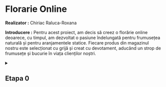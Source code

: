 # Florarie Online

**Realizator :** Chiriac Raluca-Roxana

**Introducere :** Pentru acest proiect, am decis să creez o florărie online deoarece, cu timpul, am dezvoltat o pasiune îndelungată pentru frumusețea naturală și pentru aranjamentele statice. Fiecare produs din magazinul nostru este selecționat cu grijă și creat cu devotament, aducând un strop de frumusețe și bucurie în viața clienților noștri.

 <details>
  
<summary>
  
## Etapa 0

</summary>

### Categorii si subcategorii

#### Buchete de flori

* Tipuri de buchete ( lalele, trandafiri, zambile, frezii, mixte )

#### Aranjamente florale

* Tipuri de aranjamente ( Aranjamente în cutie, Aranjamente în coșuri, Aranjamente statice)

#### Evenimente

* Tipuri de evenimente ( onomastică, nuntă, botez )

#### Trandafiri criogenați

* Tipuri de trandafiri criogenați ( trandafiri criogenați în cupolă, trandafiri criogenați în cutie )


### Pagini și subsecțiuni


#### Pagina Principală

* Povestea florariei
* Sugestii de produse
* Servicii incluse


#### Buchete de flori, Aranjamente florale, Evenimente, Trandafiri criogenți

* Filtrare și sortare pe baza tipului ( după preț, culoare predominantă, tipuri de flori, tip eveniment)
* afișarea produselor

#### Contact

* Date despre locația fizică a florăriei
* Date de contact( e-mail, număr de telefon, rețele sociale )
* Formular newsletter ( opțional )

#### Pagina produsului

* Poze cu produsul
* Descrierea acestuia
* Pretul acestuia
* Reviews


#### Coș de cumpărături

* Articolele existente în coș
* Prețul total
* Finalizare comandă



### Legături între pagini

* În fiecare pagină va exista o panglică care va conține un meniu ce va putea face redirecționare către toate paginile existente
* Pentru fiecare categorie va exista un alt submeniu de unde se va putea face redirecționarea către alte subcategorii specifice categoriei selectate
* La apăsarea unei imagini( sau text ) specific unui produs prezentat pe pagina de produse specifică produsului, site-ul va face redicționare spre pagina produsului respectiv



### Lista de cuvinte cheie

##### Pagina principala: flori, buchete, aranjamente, trandafiri, lalele, criogenat, crinogenat, livrare acasa, curier, promotie, Bucuresti

##### Buchete de flori, Aranjamente florale, Evenimente, Trandafiri criogenți : flori, buchete, aranjamente, trandafir, lalele, criogenat, crinogenat, rosii, mov

##### Contact : numar de telefon, locatie, Bucuresti, instagram

##### Pagina produsului : Review, trandafiri, buchet, aranjament, 5 stele, stele

##### Coș de cumpărături : comanda, finalizare comanda, cont



### Site-uri similare:

1. https://lastoria.ro/povesti-cu-flori/ <br>
  PRO:   Design-ul meniului este destul de aerisit, facandu-l foarte vizibil si accesibil. Galeria de poze de pe paginile expuse este destul de responsive si bine gandita pentru a pune in valoare arta expusa de aranjamente/buchete <br>
  CONTRA:   Neposibilitatea plasarii unor comenzi online ; textul descrierii pentru fiecare categorie este destul de mic si inghesuit
<br>

2. https://www.florariairis.ro/ <br>
  PRO:   Posibilitatea comenzilor online ; prezentarea unor sugestii pentru utilizator
  CONTRA:   Culoarea textului din subsolul paginii este aleasa fara a lua in considerare culoarea de background, astfel facandu-l destul de greu de citit. Categoriile de produse nu au hover, astfel neputand vedea o previzualizare a acestora
<br>

3. https://www.101flori.ro/ <br>
  PRO:   Culoarea textului din subsolul paginii este aleasa corect pentru a facilita citirea si intelegerea usoara a acestuia. Hover-ul pe categoriile de produse este posibil, astfel facilitand previzualizarea subcategoriilor
  CONTRA:    Design per total precar ; neactuazlizarea copyright-ului din 2019
<br>

4. https://bloomeria.ro/ <br>
  PRO:   Pagina de produs disponibila unde putem gasi o scurta descriere specifica ; sunt disponibile recenzii per produs
  CONTRA:   Prelungirea paginii principale pentru a prinde toate categoriile disponibile pe acest site. Filtrarea la anumite subcategorii nu este prea bogata, lasand loc si de alte filtre folositoare pentru utilizator.


</details>
